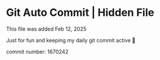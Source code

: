 # Git Auto Commit | Hidden File

This file was added Feb 12, 2025

Just for fun and keeping my daily git commit active 🤪

commit number: 1670242
